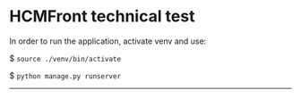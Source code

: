 # HCMFront technical test

In order to run the application, activate venv and use:

$ `source ./venv/bin/activate`


$ `python manage.py runserver`

---
